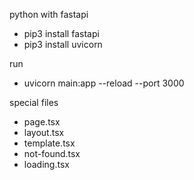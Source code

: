 python with fastapi

- pip3 install fastapi
- pip3 install uvicorn

run

- uvicorn main:app --reload --port 3000

special files

- page.tsx
- layout.tsx
- template.tsx
- not-found.tsx
- loading.tsx

